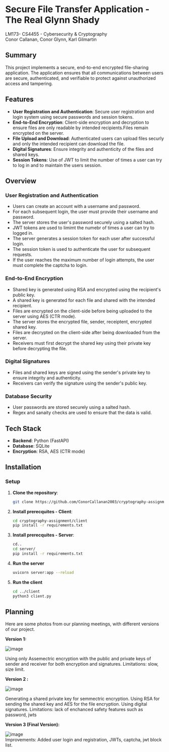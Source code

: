 # Secure File Transfer Application - The Real Glynn Shady
LM173- CS4455 - Cybersecurity & Cryptography <br>
Conor Callanan, Conor Glynn, Karl Gilmartin

## Summary

This project implements a secure, end-to-end encrypted file-sharing application. The application ensures that all communications between users are secure, authenticated, and verifiable to protect against unauthorized access and tampering.



## Features

- **User Registration and Authentication**: Secure user registration and login system using secure passwords and session tokens.
- **End-to-End Encryption**: Client-side encryption and decryption to ensure files are only readable by intended recipients.Files remain encrypted on the server.
- **File Upload and Download**: Authenticated users can upload files securly and only the intended recipient can download the file.
- **Digital Signatures**: Ensure integrity and authenticity of the files and shared keys.
- **Session Tokens**: Use of JWT to limit the number of times a user can try to log in and to maintain the users session.


## Overview

### User Registration and Authentication
- Users can create an account with a username and password.
- For each subsequent login, the user must provide their username and password.
- The server stores the user's password securely using a salted hash.
- JWT tokens are used to limimt the numebr of times a user can try to logged in.
- The server generates a session token for each user after successful login.
- The session token is used to authenticate the user for subsequent requests.
- If the user reaches the maximum number of login attempts, the user must complete the captcha to login.

### End-to-End Encryption
- Shared key is generated using RSA and encrypted using the recipient's public key.
- A shared key is generated for each file and shared with the intended recipient.
- Files are encrypted on the client-side before being uploaded to the server using AES (CTR mode).
- The server stores the encrypted file, sender, receiptent, encrypted shared key.
- Files are decrypted on the client-side after being downloaded from the server.
- Receivers must first decrypt the shared key using their private key before decrypting the file.

### Digital Signatures
- Files and shared keys are signed using the sender's private key to ensure integrity and authenticity.
- Receivers can verify the signature using the sender's public key.

### Database Security
- User passwords are stored securely using a salted hash.
- Regex and sanaity checks are used to ensure that the data is valid.



## Tech Stack

- **Backend**: Python (FastAPI)
- **Database**: SQLite
- **Encryption**: RSA, AES (CTR mode)

## Installation

### Setup

1. **Clone the repository**:
   ```sh
   git clone https://github.com/ConorCallanan2003/cryptography-assignment
    ```

2. **Install prerecquites - Client**:
    ```sh
    cd cryptography-assignment/client
    pip install -r requirements.txt
   ```
3. **Install prerecquites - Server**:
    ```sh
    cd..
    cd server/
    pip install -r requirements.txt
    ```
5. **Run the server**
    ```sh
    uvicorn server:app --reload 
    ```
6. **Run the client**
    ```sh
    cd ../client
    python3 client.py
    ```
## Planning
Here are some photos from our planning meetings, with different versions of our project.

**Version 1:** <br>

![image](./assets/photos/Version1Photo2.jpg)

Using only Assemectric encryption with the public and private keys of sender and receiver for both encryption and signatures. Limitations: slow, size limit. <br>

**Version 2 :**<br>

![image](./assets/photos/Version1Photo1.jpg)

Generating a shared private key for semmectric encryption. Using RSA for sending the shared key and AES for the file encryption. Using digital signatures. Limitations: lack of enchanced safety features such as password, jwts 
<br>



**Version 3 (Final Version):**<br>

![image](./assets/photos/Version2Photo1.jpg)
<br>
Improvements: Added user login and registration, JWTs, captcha, jwt block list. <br>
